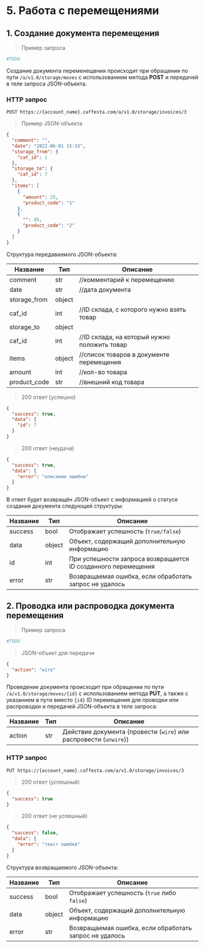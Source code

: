 # 5. Работа с перемещениями

## 1. Создание документа перемещения

> Пример запроса

```python
#TODO
```

Создание документа переменещения происходит при обращении по пути `/a/v1.0/storage/moves` с использованием
метода **POST** и передачей в теле запроса JSON-объекта.

### HTTP запрос

`POST https://{account_name}.caffesta.com/a/v1.0/storage/invoices/3`


> Пример JSON-объекта

```json
{
  "comment": "",
  "date": "2022-06-01 15:15",
  "storage_from": {
    "caf_id": 1
  },
  "storage_to": {
    "caf_id": 7
  },
  "items": [
    {
      "amount": 25,
      "product_code": "1"
    },
    {
      "": 45,
      "product_code": "2"
    }
  ]
}
```

Структура передаваемого JSON-объекта:

| Название     | Тип    | Описание                                     |
|--------------|--------|----------------------------------------------|
| comment      | str    | //комментарий к перемещению                  |
| date         | str    | //дата документа                             |
| storage_from | object |                                              |
| caf_id       | int    | //ID склада, с которого нужно взять товар    |
| storage_to   | object |                                              |
| caf_id       | int    | //ID склада, на который нужно положить товар |
| items        | object | //список товаров в документе перемещения     |
| amount       | int    | //кол-во товара                              |
| product_code | str    | //внешний код товара                         |

> 200 ответ (успешно)

```json
{
  "success": true,
  "data": {
    "id": 7
  }
}
```

> 200 ответ (неудача)

```json
{
  "success": true,
  "data": {
    "error": "описание ошибки"
  }
}
```

В ответ будет возвращён JSON-объект с информацией о статусе создания документа следующей структуры:

| Название | Тип    | Описание                                                      |
|----------|--------|---------------------------------------------------------------|
| success  | bool   | Отображает успешность (`true/false`)                          |
| data     | object | Объект, содержащий дополнительную информацию                  |
| id       | int    | При успешности запроса возвращается ID созданного перемещения |
| error    | str    | Возвращаемая ошибка, если обработать запрос не удалось        |

## 2. Проводка или распроводка документа перемещения

> Пример запроса

```python
#TODO
```

> JSON-объект для передачи

```json
{
  "action": "wire"
}
```

Проведение документа происходит при обращении по пути `/a/v1.0/storage/moves/{id}` с использованием метода **PUT**,
а также с указанием в пути вместо `{id}` ID перемещения для проводки или распроводки и передачей JSON-объекта в
теле запроса:

| Название | Тип | Описание                                                          |
|----------|-----|-------------------------------------------------------------------|
| action   | str | Действие документа (провести (`wire`) или распровести (`unwire`)) |

### HTTP запрос

`PUT https://{account_name}.caffesta.com/a/v1.0/storage/invoices/3`


> 200 ответ (успешный)

```json
{
  "success": true
}
```

> 200 ответ (не успешный)

```json
{
  "success": false,
  "data": {
    "error": "текст ошибки"
  }
}
```

Структура возвращаемого JSON-объекта:

| Название | Тип    | Описание                                               |
|----------|--------|--------------------------------------------------------|
| success  | bool   | Отображает успешность (`true` либо `false`)            |
| data     | object | Объект, содержащий дополнительную информацию           |
| error    | str    | Возвращаемая ошибка, если обработать запрос не удалось |
